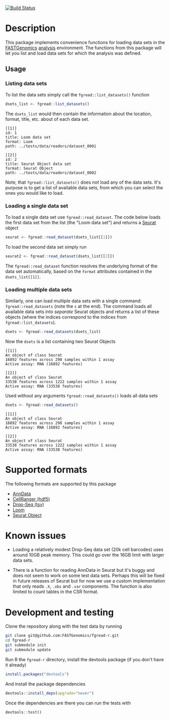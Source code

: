 [![Build Status](https://travis-ci.org/FASTGenomics/fgread-r.svg?branch=master)](https://fastgenomics.github.io/fgread-r/docs/)

# Description

This package implements convenience functions for loading data sets in the
[FASTGenomics][fg] [analysis][fg_analysis] environment.  The functions from this package
will let you list and load data sets for which the analysis was defined.

[fg]: https://beta.fastgenomics.org/webclient/
[fg_analysis]: https://beta.fastgenomics.org/webclient/searchPage/analyses

## Usage

### Listing data sets

To list the data sets simply call the `fgread::list_datasets()` function

``` R
dsets_list <- fgread::list_datasets()
```

The `dsets_list` would then contain the information about the location, format, title,
etc. about of each data set.

```
[[1]]
id: 1
title: Loom data set
format: Loom
path: ../tests/data/readers/dataset_0001

[[2]]
id: 2
title: Seurat Object data set
format: Seurat Object
path: ../tests/data/readers/dataset_0002
```

Note, that `fgread::list_datasets()` does not load any of the data sets.  It's purpose
is to get a list of available data sets, from which you can select the ones you would
like to load.

### Loading a single data set

To load a single data set use `fgread::read_dataset`.  The code below loads the first
data set from the list (the "Loom data set") and returns a [Seurat][seurat] object

``` R
seurat <- fgread::read_dataset(dsets_list[[1]])
```

To load the second data set simply run

``` R
seurat2 <- fgread::read_dataset(dsets_list[[2]])
```

The `fgread::read_dataset` function resolves the underlying format of the data set
automatically, based on the `format` attributes contained in the `dsets_list[[1]]`.

[seurat]: https://satijalab.org/seurat/

### Loading multiple data sets

Similarly, one can load multiple data sets with a single command:
`fgread::read_datasets` (note the `s` at the end).  The command loads all available data
sets into _separate_ Seurat objects and returns a list of these objects (where the
indices correspond to the indices from `fgread::list_datasets`).

``` R
dsets <- fgread::read_datasets(dsets_list)
```
Now the `dsets` is a list containing two Seurat Objects

```
[[1]]
An object of class Seurat
16892 features across 298 samples within 1 assay
Active assay: RNA (16892 features)

[[2]]
An object of class Seurat
33538 features across 1222 samples within 1 assay
Active assay: RNA (33538 features)
```

Used without any arguments `fgread::read_datasets()` loads all data sets

``` R
dsets <- fgread::read_datasets()
```


```
[[1]]
An object of class Seurat
16892 features across 298 samples within 1 assay
Active assay: RNA (16892 features)

[[2]]
An object of class Seurat
33538 features across 1222 samples within 1 assay
Active assay: RNA (33538 features)
```

# Supported formats

The following formats are supported by this package
- [AnnData](https://github.com/theislab/anndata)
- [CellRanger (hdf5)](https://support.10xgenomics.com/single-cell-gene-expression/software/pipelines/latest/advanced/h5_matrices)
- [Drop-Seq (tsv)](https://github.com/Hoohm/dropSeqPipe/)
- [Loom](http://loompy.org/)
- [Seurat Object](https://satijalab.org/seurat/)

# Known issues

- Loading a relatively modest Drop-Seq data set (20k cell barcodes) uses around 10GB
  peak memory.  This could go over the 16GB limit with larger data sets.

- There is a function for reading AnnData in Seurat but it's buggy and does not seem to
  work on some test data sets.  Perhaps this will be fixed in future releases of Seurat
  but for now we use a custom implementation that only reads `.X`, `.obs` and `.var`
  components.  The function is also limited to count tables in the CSR format.

# Development and testing

Clone the repository along with the test data by running

``` bash
git clone git@github.com:FASTGenomics/fgread-r.git
cd fgread-r
git submodule init
git submodule update
```

Run R the `fgread-r` directory, install the devtools package (if you don't have it already)

``` R
install.packages("devtools")
```

And install the package dependencies

``` R
devtools::install_deps(upgrade="never")
```

Once the dependencies are there you can run the tests with

``` R
devtools::test()
```
